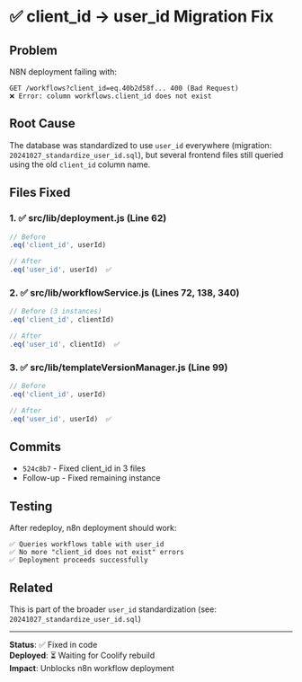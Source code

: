 # ✅ client_id → user_id Migration Fix

## Problem

N8N deployment failing with:
```
GET /workflows?client_id=eq.40b2d58f... 400 (Bad Request)
❌ Error: column workflows.client_id does not exist
```

## Root Cause

The database was standardized to use `user_id` everywhere (migration: `20241027_standardize_user_id.sql`), but several frontend files still queried using the old `client_id` column name.

## Files Fixed

### 1. ✅ src/lib/deployment.js (Line 62)
```javascript
// Before
.eq('client_id', userId)

// After  
.eq('user_id', userId)  ✅
```

### 2. ✅ src/lib/workflowService.js (Lines 72, 138, 340)
```javascript
// Before (3 instances)
.eq('client_id', clientId)

// After
.eq('user_id', clientId)  ✅
```

### 3. ✅ src/lib/templateVersionManager.js (Line 99)
```javascript
// Before
.eq('client_id', userId)

// After
.eq('user_id', userId)  ✅
```

## Commits

- `524c8b7` - Fixed client_id in 3 files
- Follow-up - Fixed remaining instance

## Testing

After redeploy, n8n deployment should work:
```
✅ Queries workflows table with user_id
✅ No more "client_id does not exist" errors
✅ Deployment proceeds successfully
```

## Related

This is part of the broader `user_id` standardization (see: `20241027_standardize_user_id.sql`)

---

**Status**: ✅ Fixed in code  
**Deployed**: ⏳ Waiting for Coolify rebuild  
**Impact**: Unblocks n8n workflow deployment  

